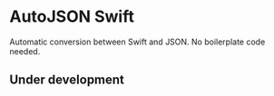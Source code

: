 # AutoJSON Swift
Automatic conversion between Swift and JSON. No boilerplate code needed.

## Under development
